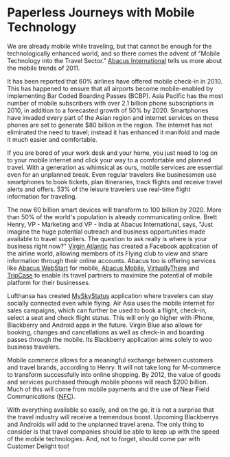 # Paperless Journeys with Mobile Technology

We are already mobile while traveling, but that cannot be enough for the technologically enhanced world, and so there comes the advent of "Mobile Technology into the Travel Sector." <a href="http://www.abacus.com.sg/AboutAbacus/default.aspx">Abacus International</a> tells us more about the mobile trends of 2011. 

It has been reported that 60% airlines have offered mobile check-in in 2010. This has happened to ensure that all airports become mobile-enabled by implementing Bar Coded Boarding Passes (BCBP). Asia Pacific has the most number of mobile subscribers with over 2.1 billion phone subscriptions in 2010, in addition to a forecasted growth of 50% by 2020. Smartphones have invaded every part of the Asian region and internet services on these phones are set to generate $80 billion in the region. The internet has not eliminated the need to travel; instead it has enhanced it manifold and made it much easier and comfortable.

If you are bored of your work desk and your home, you just need to log on to your mobile internet and click your way to a comfortable and planned travel. With a generation as whimsical as ours, mobile services are essential even for an unplanned break. Even regular travelers like businessmen use smartphones to book tickets, plan itineraries, track flights and receive travel alerts and offers. 53% of the leisure travelers use real-time flight information for traveling. 

The now 60 billion smart devices will transform to 100 billion by 2020. More than 50% of the world's population is already communicating online. Brett Henry, VP - Marketing and VP - India at Abacus International, says, "Just imagine the huge potential outreach and business opportunities made available to travel suppliers. The question to ask really is where is your business right now?" <a href="http://www.facebook.com/virginatlantic">Virgin Atlantic</a> has created a Facebook application of the airline world, allowing members of its Flying club to view and share information through their online accounts. Abacus too is offering services like <a href="http://www.abacus-ind.co.id/travel-agencies/online/web-start.html">Abacus WebStart</a> for mobile, <a href="http://abacusmobile.com/">Abacus Mobile</a>, <a href="https://www.virtuallythere.com/new/login.html?validate=false">VirtuallyThere</a> and <a href="http://www.tripcase.com/travelsmarter/">TripCase</a> to enable its travel partners to maximize the potential of mobile platform for their businesses. 

Lufthansa has created <a href="http://mobile.myskystatus.com/">MySkyStatus</a> application where travelers can stay socially connected even while flying. Air Asia uses the mobile internet for sales campaigns, which can further be used to book a flight, check-in, select a seat and check flight status. This will only go higher with iPhone, Blackberry and Android apps in the future. Virgin Blue also allows for booking, changes and cancellations as well as check-in and boarding passes through the mobile. Its Blackberry application aims solely to woo business travelers. 

Mobile commerce allows for a meaningful exchange between customers and travel brands, according to Henry. It will not take long for M-commerce to transform successfully into online shopping. By 2012, the value of goods and services purchased through mobile phones will reach $200 billion. Much of this will come from mobile payments and the use of Near Field Communications (<a href="http://www.nfc-forum.org/home/">NFC</a>). 

With everything available so easily, and on the go, it is not a surprise that the travel industry will receive a tremendous boost. Upcoming Blackberrys and Androids will add to the unplanned travel arena. The only thing to consider is that travel companies should be able to keep up with the speed of the mobile technologies. And, not to forget, should come par with Customer Delight too!
